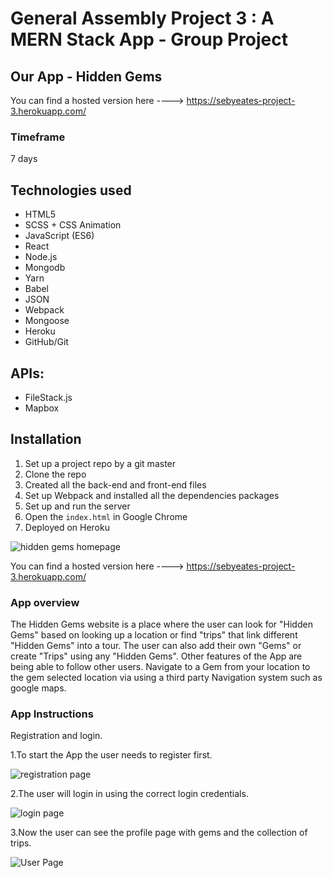 # General Assembly Project 3 : A MERN Stack App - Group Project

## Our App - Hidden Gems

You can find a hosted version here ----> https://sebyeates-project-3.herokuapp.com/

### Timeframe
7 days

## Technologies used

* HTML5
* SCSS + CSS Animation
* JavaScript (ES6)
* React
* Node.js
* Mongodb
* Yarn
* Babel
* JSON
* Webpack
* Mongoose
* Heroku
* GitHub/Git

##  APIs:
* FileStack.js
* Mapbox

## Installation

1. Set up a project repo by a git master
2. Clone the repo
3. Created all the back-end and front-end files
4. Set up Webpack and installed all the dependencies packages
5. Set up and run the server
6. Open the `index.html` in Google Chrome
7. Deployed on Heroku



![hidden gems homepage](https://user-images.githubusercontent.com/42389173/52848831-9a9ca500-3107-11e9-9557-3c1fc40cc4d9.png)

You can find a hosted version here ----> https://sebyeates-project-3.herokuapp.com/

### App overview
The Hidden Gems website is a place where the user can look for "Hidden Gems" based on looking up a location or find "trips" that link different "Hidden Gems" into a tour. The user can also add their own "Gems" or create "Trips" using any "Hidden Gems". Other features of the App are being able to follow other users. Navigate to a Gem from your location to the gem selected location via using a third party Navigation system such as google maps.


### App Instructions

Registration and login.

1.To start the App the user needs to register first.


![registration page](https://user-images.githubusercontent.com/42389173/52851319-b30fbe00-310d-11e9-883d-9fa2f0fd347e.png)

2.The user will login in using the correct login credentials.


![login page](https://user-images.githubusercontent.com/42389173/52851380-e0f50280-310d-11e9-8a5f-4ef41a846ac1.png)

3.Now the user can see the profile page with gems and the collection of trips.


![User Page](https://user-images.githubusercontent.com/44299893/52972325-72849e80-33b2-11e9-8aed-acf7fbf61614.png)


